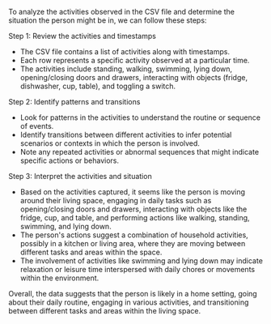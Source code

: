 To analyze the activities observed in the CSV file and determine the situation the person might be in, we can follow these steps:

Step 1: Review the activities and timestamps
- The CSV file contains a list of activities along with timestamps.
- Each row represents a specific activity observed at a particular time.
- The activities include standing, walking, swimming, lying down, opening/closing doors and drawers, interacting with objects (fridge, dishwasher, cup, table), and toggling a switch.

Step 2: Identify patterns and transitions
- Look for patterns in the activities to understand the routine or sequence of events.
- Identify transitions between different activities to infer potential scenarios or contexts in which the person is involved.
- Note any repeated activities or abnormal sequences that might indicate specific actions or behaviors.

Step 3: Interpret the activities and situation
- Based on the activities captured, it seems like the person is moving around their living space, engaging in daily tasks such as opening/closing doors and drawers, interacting with objects like the fridge, cup, and table, and performing actions like walking, standing, swimming, and lying down.
- The person's actions suggest a combination of household activities, possibly in a kitchen or living area, where they are moving between different tasks and areas within the space.
- The involvement of activities like swimming and lying down may indicate relaxation or leisure time interspersed with daily chores or movements within the environment.

Overall, the data suggests that the person is likely in a home setting, going about their daily routine, engaging in various activities, and transitioning between different tasks and areas within the living space.
